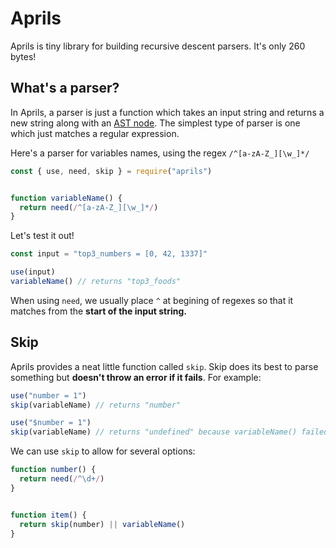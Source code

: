 # Aprils

Aprils is tiny library for building recursive descent parsers. It's only 260 bytes!


## What's a parser?

In Aprils, a parser is just a function which takes an input string and returns a new string along with an [AST node](https://en.wikipedia.org/wiki/Abstract_syntax_tree). The simplest type of parser is one which just matches a regular expression.

Here's a parser for variables names, using the regex `/^[a-zA-Z_][\w_]*/`  

```js
const { use, need, skip } = require("aprils")


function variableName() {
  return need(/^[a-zA-Z_][\w_]*/)
}
```

Let's test it out!

```js
const input = "top3_numbers = [0, 42, 1337]"

use(input)
variableName() // returns "top3_foods"
```

When using `need`, we usually place `^` at begining of regexes so that it matches from the **start of the input string.**


## Skip

Aprils provides a neat little function called `skip`. Skip does its best to parse something but **doesn't throw an error if it fails**. For example:

```js
use("number = 1")
skip(variableName) // returns "number"
```

```js
use("$number = 1")
skip(variableName) // returns "undefined" because variableName() failed
```


We can use `skip` to allow for several options:


```js
function number() {
  return need(/^\d+/)
}


function item() {
  return skip(number) || variableName()
}
```
